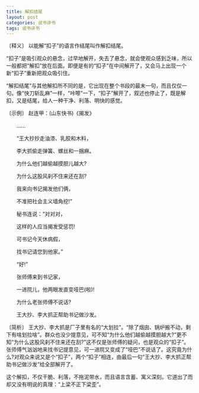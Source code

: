 ```yaml
---
title: 解扣结尾
layout: post
categories: 说书评书
tags: 说书评书
---
```


〔释义〕 以能解“扣子”的语言作结尾叫作解扣结尾。

“扣子”是吸引观众的悬念，过早地解开，失去了悬念，就会使观众感到乏味，所以一般都把“解扣”放在后面。即便是有的“扣子”在中间解开了，又会马上出现一个新“扣子”重新把观众吸引住。

“解扣结尾”与其他解扣所不同的是，它出现在整个书段的最末一句，而且仅仅一句。像“快刀斩乱麻”一样，“咔嚓”一下，“扣子”解开了，叙述也停止了，既是解扣，又是结尾，给人一种干净、利落、明快的感觉。

〔示例〕 赵连甲：(山东快书)《揭发》

　　……

　　“王大抄抄走油漆、乳胶和木料，

　　李大抓偷走弹簧、螺丝和一捆麻。

　　为什么他们越偷越摸胆儿越大?

　　为什么这股风刹不住来还在刮?

　　我来向书记揭发他们俩，

　　不准把社会主义墙角挖!”

　　秘书连说：“对对对，

　　这样的人应当揭发受惩罚!

　　可书记今天休病假，

　　找书记请您到他家。”

　　“好!”

　　张师傅来到书记家，

　　一进院儿，他两眼发直变哑巴(啦)!

　　为什么老张师傅不说话?

　　王大抄、李大抓正帮助书记做沙发。

〔简析〕 王大抄、李大抓是厂子里有名的“大划拉”。“除了烟囱、锅炉搬不动，剩下有啥划拉啥”。群众也没少提意见，可不知“为什么他们越偷越摸胆越大?”更不知“为什么这股风刹不住来还在刮?”这不仅是张师傅的疑问，也是观众的“扣子”。张师傅气汹汹地来找书记提意见，可一进院又变成了“哑巴”不说话了。这究竟为什么?对观众来说又是个“扣子”，两个“扣子”相连，由最后一句“王大抄、李大抓正帮助书记做沙发”给全部解开了。

这个解扣，不仅干脆、利落，不拖泥带水，而且语言含蓄、寓义深刻。它道出了而却又没有明说的真理：“上梁不正下梁歪”。 